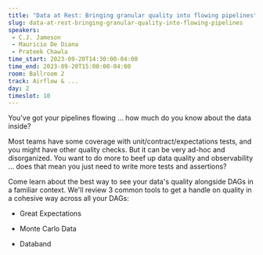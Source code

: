 ```yaml
---
title: "Data at Rest: Bringing granular quality into flowing pipelines"
slug: data-at-rest-bringing-granular-quality-into-flowing-pipelines
speakers:
 - C.J. Jameson
 - Mauricio De Diana
 - Prateek Chawla
time_start: 2023-09-20T14:30:00-04:00
time_end: 2023-09-20T15:00:00-04:00
room: Ballroom 2
track: Airflow & ...
day: 2
timeslot: 10
---
```


You've got your pipelines flowing ... how much do you know about the data inside?
 
 
 
 Most teams have some coverage with unit/contract/expectations tests, and you might have other quality checks. But it can be very ad-hoc and disorganized. You want to do more to beef up data quality and observability ... does that mean you just need to write more tests and assertions?
 
 
 
 Come learn about the best way to see your data's quality alongside DAGs in a familiar context. We'll review 3 common tools to get a handle on quality in a cohesive way across all your DAGs:
 
 
 
 - Great Expectations
 
 - Monte Carlo Data
 
 - Databand